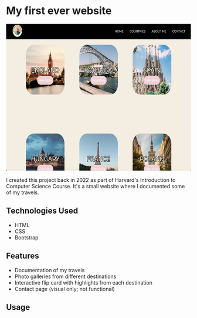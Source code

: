 # My first ever website

<img src="images/countries-page.png" alt="Website Screenshot" width="600" height="400">

I created this project back in 2022 as part of Harvard's Introduction to Computer Science Course. It's a small website where I documented some of my travels.

## Technologies Used
- HTML
- CSS
- Bootstrap

## Features
- Documentation of my travels
- Photo galleries from different destinations
- Interactive flip card with highlights from each destination
- Contact page (visual only; not functional)

## Usage
